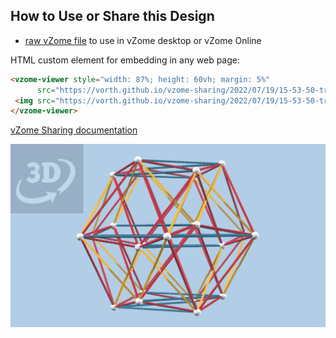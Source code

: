 
## How to Use or Share this Design

 - [raw vZome file](<https://raw.githubusercontent.com/vorth/vzome-sharing/main/2022/07/19/15-53-50-triality-24-cell/triality-24-cell.vZome>) to use in vZome desktop or vZome Online
 
 HTML custom element for embedding in any web page:
 ```html
<vzome-viewer style="width: 87%; height: 60vh; margin: 5%"
       src="https://vorth.github.io/vzome-sharing/2022/07/19/15-53-50-triality-24-cell/triality-24-cell.vZome" >
  <img src="https://vorth.github.io/vzome-sharing/2022/07/19/15-53-50-triality-24-cell/triality-24-cell.png" />
</vzome-viewer>
 ```

[vZome Sharing documentation](https://vzome.github.io/vzome/sharing.html#how-it-works)

![Image](<triality-24-cell.png>)

